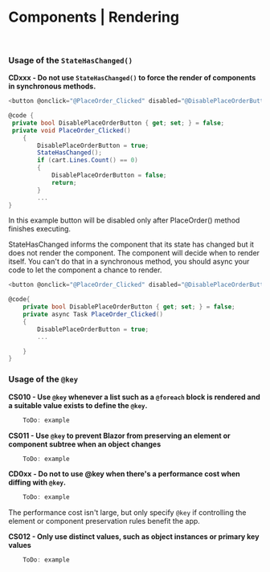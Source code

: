 # Components | Rendering
<br>


### Usage of the  `StateHasChanged()`


**CDxxx - Do not use `StateHasChanged()` to force the render of components in synchronous methods.**

```csharp
<button @onclick="@PlaceOrder_Clicked" disabled="@DisablePlaceOrderButton">Place Order</button>

@code {
 private bool DisablePlaceOrderButton { get; set; } = false;
 private void PlaceOrder_Clicked()
    {
        DisablePlaceOrderButton = true;
        StateHasChanged();
        if (cart.Lines.Count() == 0)
        {
            DisablePlaceOrderButton = false;
            return;
        }
        ...
}
```
In this example button will be disabled only after PlaceOrder() method finishes executing. 

StateHasChanged informs the component that its state has changed but it does not render the component. The component will decide when to render itself. You can't do that in a synchronous method, you should async your code to let the component a chance to render.

```csharp
<button @onclick="@PlaceOrder_Clicked" disabled="@DisablePlaceOrderButton">Place Order</button>

@code{
    private bool DisablePlaceOrderButton { get; set; } = false;
    private async Task PlaceOrder_Clicked()
    {
        DisablePlaceOrderButton = true;
        ...

    }
}
```





### Usage of the  `@key`

**CS010 - Use `@key` whenever a list such as a `@foreach` block is rendered and a suitable value exists to define the `@key`.**

```csharp
    ToDo: example
```

**CS011 - Use `@key` to prevent Blazor from preserving an element or component subtree when an object changes**

```csharp
    ToDo: example
```

**CD0xx - Do not to use @key when there's a performance cost when diffing with  `@key`.**

```csharp
    ToDo: example
```

The performance cost isn't large, but only specify  `@key`  if controlling the element or component preservation rules benefit the app.


**CS012 - Only use distinct values, such as object instances or primary key values**

```csharp
    ToDo: example
```